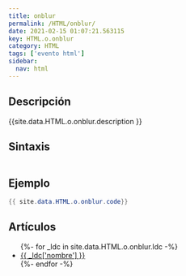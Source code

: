 ```yaml
---
title: onblur
permalink: /HTML/onblur/
date: 2021-02-15 01:07:21.563115
key: HTML.o.onblur
category: HTML
tags: ['evento html']
sidebar: 
  nav: html
---
```


## Descripción
{{site.data.HTML.o.onblur.description }}

## Sintaxis
~~~html
~~~

## Ejemplo
~~~java
{{ site.data.HTML.o.onblur.code}}
~~~

## Artículos
<ul>
{%- for _ldc in site.data.HTML.o.onblur.ldc -%}
   <li>
       <a href="{{_ldc['url'] }}">{{ _ldc['nombre'] }}</a>
   </li>
{%- endfor -%}
</ul>
